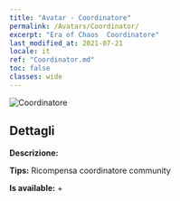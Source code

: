 ```yaml
---
title: "Avatar - Coordinatore"
permalink: /Avatars/Coordinator/
excerpt: "Era of Chaos  Coordinatore"
last_modified_at: 2021-07-21
locale: it
ref: "Coordinator.md"
toc: false
classes: wide
---
```

 ![Coordinatore](/images/a/avatarFrame_15.png)

## Dettagli

 **Descrizione:**  

 **Tips:** Ricompensa coordinatore community 

 **Is available:**  + 

